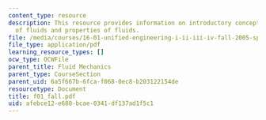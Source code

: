 ```yaml
---
content_type: resource
description: This resource provides information on introductory concepts and definitions
  of fluids and properties of fluids.
file: /media/courses/16-01-unified-engineering-i-ii-iii-iv-fall-2005-spring-2006/afebce12e680bcae0341df137ad1f5c1_f01_fall.pdf
file_type: application/pdf
learning_resource_types: []
ocw_type: OCWFile
parent_title: Fluid Mechanics
parent_type: CourseSection
parent_uid: 6a5f667b-6fca-f068-0ec8-b203122154de
resourcetype: Document
title: f01_fall.pdf
uid: afebce12-e680-bcae-0341-df137ad1f5c1
---
```

